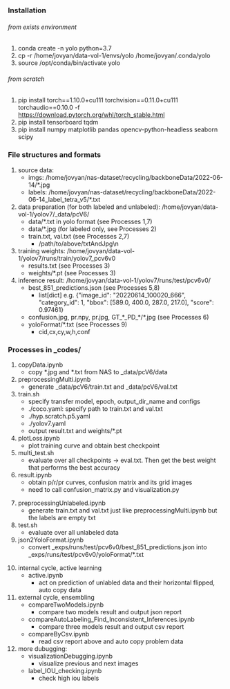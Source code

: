 ### Installation
###### from exists environment
1. conda create -n yolo python=3.7
2. cp -r /home/jovyan/data-vol-1/envs/yolo /home/jovyan/.conda/yolo 
3. source /opt/conda/bin/activate yolo
###### from scratch
1. pip install torch==1.10.0+cu111 torchvision==0.11.0+cu111 torchaudio==0.10.0 -f https://download.pytorch.org/whl/torch_stable.html
2. pip install tensorboard tqdm
3. pip install numpy matplotlib pandas opencv-python-headless seaborn scipy

### File structures and formats
1. source data:
    + imgs: /home/jovyan/nas-dataset/recycling/backboneData/2022-06-14/\*.jpg
    + labels: /home/jovyan/nas-dataset/recycling/backboneData/2022-06-14_label_tetra_v5/\*.txt
2. data preparation (for both labeled and unlabeled): /home/jovyan/data-vol-1/yolov7/\_data/pcV6/
    + data/\*.txt in yolo format (see Processes 1,7)
    + data/\*.jpg (for labeled only, see Processes 2)
    + train.txt, val.txt (see Processes 2,7)
        + /path/to/above/txtAndJpg\n
3. training weights: /home/jovyan/data-vol-1/yolov7/runs/train/yolov7_pcv6v0
    + results.txt (see Processes 3)
    + weights/\*.pt (see Processes 3)
4. inference result: /home/jovyan/data-vol-1/yolov7/runs/test/pcv6v0/
    + best_851_predictions.json (see Processes 5,8)
        + list[dict] e.g. {"image_id": "20220614_100020_666", "category_id": 1, "bbox": \[589.0, 400.0, 287.0, 217.0\], "score": 0.97461}
    + confusion.jpg, pr.npy, pr.jpg, GT\_\*\_PD\_\*/\*.jpg (see Processes 6)
    + yoloFormat/\*.txt (see Processes 9)
        + cid,cx,cy,w,h,conf

### Processes in \_codes/
1. copyData.ipynb
    + copy \*.jpg and \*.txt from NAS to \_data/pcV6/data
2. preprocessingMulti.ipynb
    + generate \_data/pcV6/train.txt and \_data/pcV6/val.txt
3. train.sh 
    + specify transfer model, epoch, output_dir_name and configs 
    + ./coco.yaml: specify path to train.txt and val.txt
    + ./hyp.scratch.p5.yaml
    + ./yolov7.yaml
    + output result.txt and weights/\*.pt
4. plotLoss.ipynb
    + plot training curve and obtain best checkpoint
5. multi_test.sh
    + evaluate over all checkpoints -> eval.txt. Then get the best weight that performs the best accuracy  
6. result.ipynb
    + obtain p/r/pr curves, confusion matrix and its grid images
    + need to call confusion_matrix.py and visualization.py

<!--inference on unlabeled data-->
7. preprocessingUnlabeled.ipynb
    + generate train.txt and val.txt just like preprocessingMulti.ipynb but the labels are empty txt
8. test.sh
    + evaluate over all unlabeled data
9. json2YoloFormat.ipynb
    + convert \_exps/runs/test/pcv6v0/best_851_predictions.json into \_exps/runs/test/pcv6v0/yoloFormat/\*.txt

<!--Internal cycle or External cycle-->
10. internal cycle, active learning
    + active.ipynb
        + act on prediction of unlabled data and their horizontal flipped, auto copy data
11. external cycle, ensembling
    + compareTwoModels.ipynb
        + compare two models result and output json report
    + compareAutoLabeling_Find_Inconsistent_Inferences.ipynb
        + compare three models result and output csv report
    + compareByCsv.ipynb
        + read csv report above and auto copy problem data
12. more dubugging:
    + visualizationDebugging.ipynb
        + visualize previous and next images
    + label_IOU_checking.ipynb
        + check high iou labels
